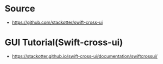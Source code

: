 # Source

- https://github.com/stackotter/swift-cross-ui

# GUI Tutorial(Swift-cross-ui)

- https://stackotter.github.io/swift-cross-ui/documentation/swiftcrossui/
